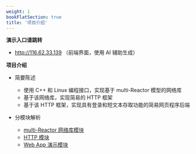 ```yaml
---
weight: 1
bookFlatSection: true
title: '项目介绍'
---
```


**演示入口请跳转**

- <a href="http://116.62.33.139" target="_blank" rel="noopener noreferrer">http://116.62.33.139</a>
（前端界面，使用 AI 辅助生成）

**项目介绍**

- 简要陈述
  - 使用 C++ 和 Linux 编程接口，实现基于 multi-Reactor 模型的网络库
  - 基于该网络库，实现简易的 HTTP 框架
  - 基于该 HTTP 框架，实现具有登录和短文本存取功能的简易网页程序后端

- 分模块解析
  - [multi-Reactor 网络库模块](/docs/multi-reactor)
  - [HTTP 模块](/docs/http)
  - [Web App 演示模块](/docs/web-app)


